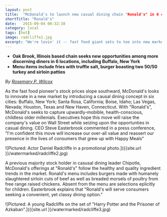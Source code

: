 ```yaml
---
layout: post
title:  "McDonald's to launch new casual dining chain "Ronald's" in 6 cities"
shortTitle: "Ronald's"
date:   2015-09-04 00:32:38
category: local
tags: [hot]
image: radcliffe1.jpg
excerpt: "We're lovin' it -- fast food giant sets to toe into new market with casual dining concept "Ronald's""
---
```


- __Oak Brook, Illinois based chain seeks new opportunities among more discerning diners in 6 locations, including Buffalo, New York__
- __Menu items include fries with truffle salt, burger boasting two 50/50 turkey and sirloin patties__

*By [Rosemary P. Wilcox](http://google.com)*

As the fast food pioneer's stock prices slope southward, McDonald's looks to innovate in a new market by introducing a causal dining concept in six cities: Buffalo, New York; Santa Rosa, California; Boise, Idaho; Las Vegas, Nevada; Houston, Texas and New Haven, Connecticut. With "Ronald's", McDonald's seeks to capture upwardly-mobible, health-conscious, childless older millenials. Executives hope this move will raise the company's value on Wall Street while seizing upon the opportunties in casual dining. CEO Steve Easterbrook commented in a press conference, "I'm confident this move will increase our over-all value and reassert our presence in the lives of consumers that grew up with Happy Meals"


![Pictured: Actor Daniel Radcliffe in a promotional photo.]({{site.url }}/watermarked/radcliffe2.jpg)

A previous majority stock holder in casusal dining leader Chipotle, McDonald's offerings at "Ronald's" follow the healthy and quality ingredient trends in the market.  Ronald's menu includes burgers made with humanely slaughtered sirloin cuts of beef as well as breaded morsels of poultry from free range raised chickens. Absent from the menu are selections eplicitly for children.  Easterbrook explains that "Ronald's will serve consumers seeking a convenient, yet classy dining option." 


![Pictured: A young Radcliffe on the set of "Harry Potter and the Prisoner of Azkaban".]({{site.url }}/watermarked/radcliffe3.jpg)


 
